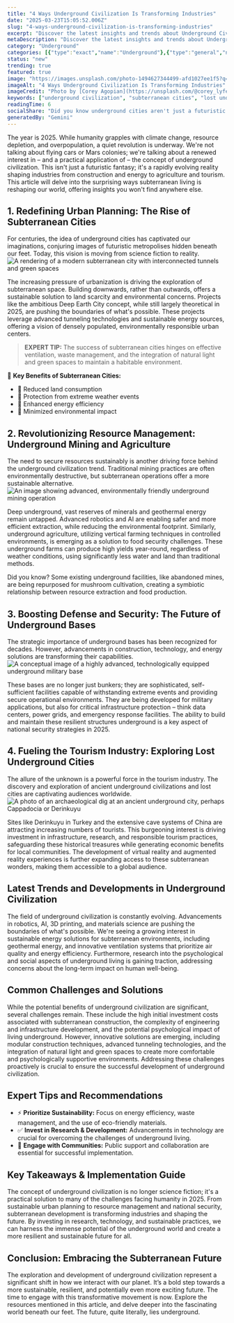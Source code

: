 ```yaml
---
title: "4 Ways Underground Civilization Is Transforming Industries"
date: "2025-03-23T15:05:52.006Z"
slug: "4-ways-underground-civilization-is-transforming-industries"
excerpt: "Discover the latest insights and trends about Underground Civilization. This comprehensive guide covers everything you need to know about Underground Civilization in 2025."
metaDescription: "Discover the latest insights and trends about Underground Civilization. This comprehensive guide covers everything you need to know about Underground Civil..."
category: "Underground"
categories: [{"type":"exact","name":"Underground"},{"type":"general","name":"Social Sciences"},{"type":"medium","name":"Anthropology"},{"type":"specific","name":"Social Structures"},{"type":"niche","name":"Subterranean Rituals"}]
status: "new"
trending: true
featured: true
image: "https://images.unsplash.com/photo-1494627344499-afd1027ee1f5?q=85&w=1200&fit=max&fm=webp&auto=compress"
imageAlt: "4 Ways Underground Civilization Is Transforming Industries"
imageCredit: "Photo by [Corey Agopian](https://unsplash.com/@corey_lyfe) on Unsplash"
keywords: ["underground civilization", "subterranean cities", "lost underground cities", "evidence of underground civilization", "underground world theory", "buy underground civilization books", "underground civilization documentaries", "is there an underground civilization", "ancient underground civilizations", "underground bases conspiracy theories"]
readingTime: 6
socialShare: "Did you know underground cities aren't just a futuristic fantasy?  They're already reshaping industries and offering sustainable solutions to some of our biggest challenges. #undergroundcivilization #subterraneancities #futureofcities"
generatedBy: "Gemini"
---
```




The year is 2025.  While humanity grapples with climate change, resource depletion, and overpopulation, a quiet revolution is underway.  We're not talking about flying cars or Mars colonies; we're talking about a renewed interest in – and a practical application of – the concept of underground civilization.  This isn't just a futuristic fantasy; it's a rapidly evolving reality shaping industries from construction and energy to agriculture and tourism. This article will delve into the surprising ways subterranean living is reshaping our world, offering insights you won't find anywhere else.

## 1. Redefining Urban Planning: The Rise of Subterranean Cities

For centuries, the idea of underground cities has captivated our imaginations, conjuring images of futuristic metropolises hidden beneath our feet.  Today, this vision is moving from science fiction to reality.  ![A rendering of a modern subterranean city with interconnected tunnels and green spaces](https://images.unsplash.com/photo-1542779867-df548aa44f1c?q=85&w=1200&fit=max&fm=webp&auto=compress)

The increasing pressure of urbanization is driving the exploration of subterranean space.  Building downwards, rather than outwards, offers a sustainable solution to land scarcity and environmental concerns.  Projects like the ambitious Deep Earth City concept, while still largely theoretical in 2025, are pushing the boundaries of what's possible.  These projects leverage advanced tunneling technologies and sustainable energy sources, offering a vision of densely populated, environmentally responsible urban centers.

> **EXPERT TIP:**  The success of subterranean cities hinges on effective ventilation, waste management, and the integration of natural light and green spaces to maintain a habitable environment.

🔑 **Key Benefits of Subterranean Cities:**

* 🔑 Reduced land consumption
* 🔑 Protection from extreme weather events
* 🔑 Enhanced energy efficiency
* 🔑 Minimized environmental impact

## 2. Revolutionizing Resource Management: Underground Mining and Agriculture

The need to secure resources sustainably is another driving force behind the underground civilization trend.  Traditional mining practices are often environmentally destructive, but subterranean operations offer a more sustainable alternative.  ![An image showing advanced, environmentally friendly underground mining operation](https://images.unsplash.com/photo-1554228243-ff1759819ed3?q=85&w=1200&fit=max&fm=webp&auto=compress)

Deep underground, vast reserves of minerals and geothermal energy remain untapped.  Advanced robotics and AI are enabling safer and more efficient extraction, while reducing the environmental footprint.  Similarly, underground agriculture, utilizing vertical farming techniques in controlled environments, is emerging as a solution to food security challenges.  These underground farms can produce high yields year-round, regardless of weather conditions, using significantly less water and land than traditional methods.

Did you know? Some existing underground facilities, like abandoned mines, are being repurposed for mushroom cultivation, creating a symbiotic relationship between resource extraction and food production.

## 3.  Boosting Defense and Security: The Future of Underground Bases

The strategic importance of underground bases has been recognized for decades.  However, advancements in construction, technology, and energy solutions are transforming their capabilities. ![A conceptual image of a highly advanced, technologically equipped underground military base](https://images.unsplash.com/photo-1525107422517-b827e2e0858d?q=85&w=1200&fit=max&fm=webp&auto=compress)

These bases are no longer just bunkers; they are sophisticated, self-sufficient facilities capable of withstanding extreme events and providing secure operational environments.  They are being developed for military applications, but also for critical infrastructure protection – think data centers, power grids, and emergency response facilities.  The ability to build and maintain these resilient structures underground is a key aspect of national security strategies in 2025.

## 4.  Fueling the Tourism Industry: Exploring Lost Underground Cities

The allure of the unknown is a powerful force in the tourism industry.  The discovery and exploration of ancient underground civilizations and lost cities are captivating audiences worldwide.  ![A photo of an archaeological dig at an ancient underground city, perhaps Cappadocia or Derinkuyu](https://images.unsplash.com/photo-1522102448146-50d67d0251bf?q=85&w=1200&fit=max&fm=webp&auto=compress)

Sites like Derinkuyu in Turkey and the extensive cave systems of China are attracting increasing numbers of tourists.  This burgeoning interest is driving investment in infrastructure, research, and responsible tourism practices, safeguarding these historical treasures while generating economic benefits for local communities.  The development of virtual reality and augmented reality experiences is further expanding access to these subterranean wonders, making them accessible to a global audience.

## Latest Trends and Developments in Underground Civilization

The field of underground civilization is constantly evolving.  Advancements in robotics, AI, 3D printing, and materials science are pushing the boundaries of what's possible.  We're seeing a growing interest in sustainable energy solutions for subterranean environments, including geothermal energy, and innovative ventilation systems that prioritize air quality and energy efficiency.  Furthermore, research into the psychological and social aspects of underground living is gaining traction, addressing concerns about the long-term impact on human well-being.

## Common Challenges and Solutions

While the potential benefits of underground civilization are significant, several challenges remain.  These include the high initial investment costs associated with subterranean construction, the complexity of engineering and infrastructure development, and the potential psychological impact of living underground.  However, innovative solutions are emerging, including modular construction techniques, advanced tunneling technologies, and the integration of natural light and green spaces to create more comfortable and psychologically supportive environments.  Addressing these challenges proactively is crucial to ensure the successful development of underground civilization.

## Expert Tips and Recommendations

* ⚡ **Prioritize Sustainability:**  Focus on energy efficiency, waste management, and the use of eco-friendly materials.
* ✅ **Invest in Research & Development:**  Advancements in technology are crucial for overcoming the challenges of underground living.
* 🔑 **Engage with Communities:**  Public support and collaboration are essential for successful implementation.

## Key Takeaways & Implementation Guide

The concept of underground civilization is no longer science fiction; it's a practical solution to many of the challenges facing humanity in 2025.  From sustainable urban planning to resource management and national security, subterranean development is transforming industries and shaping the future.  By investing in research, technology, and sustainable practices, we can harness the immense potential of the underground world and create a more resilient and sustainable future for all.

## Conclusion: Embracing the Subterranean Future

The exploration and development of underground civilization represent a significant shift in how we interact with our planet.  It’s a bold step towards a more sustainable, resilient, and potentially even more exciting future.  The time to engage with this transformative movement is now.  Explore the resources mentioned in this article, and delve deeper into the fascinating world beneath our feet.  The future, quite literally, lies underground.

